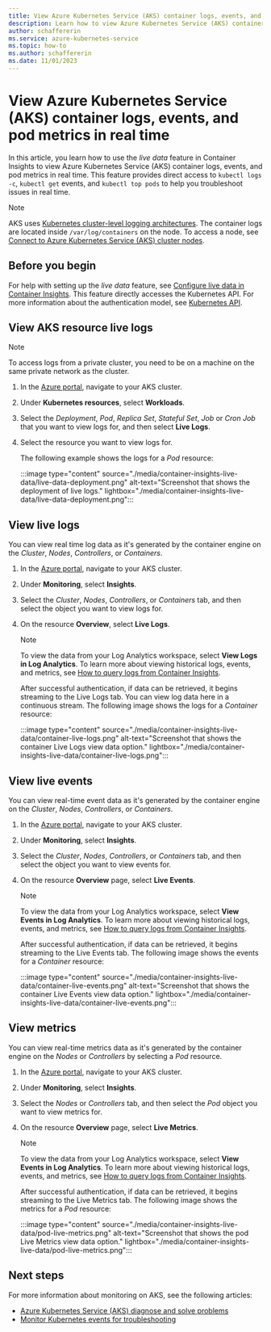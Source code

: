 ```yaml
---
title: View Azure Kubernetes Service (AKS) container logs, events, and pod metrics in real time
description: Learn how to view Azure Kubernetes Service (AKS) container logs, events, and pod metrics in real time using Container Insights.
author: schaffererin
ms.service: azure-kubernetes-service
ms.topic: how-to
ms.author: schaffererin
ms.date: 11/01/2023
---
```


# View Azure Kubernetes Service (AKS) container logs, events, and pod metrics in real time

In this article, you learn how to use the *live data* feature in Container Insights to view Azure Kubernetes Service (AKS) container logs, events, and pod metrics in real time. This feature provides direct access to `kubectl logs -c`, `kubectl get` events, and `kubectl top pods` to help you troubleshoot issues in real time.

> [!NOTE]
> AKS uses [Kubernetes cluster-level logging architectures][kubernetes-cluster-architecture]. The container logs are located inside `/var/log/containers` on the node. To access a node, see [Connect to Azure Kubernetes Service (AKS) cluster nodes][node-access].

## Before you begin

For help with setting up the *live data* feature, see [Configure live data in Container Insights][configure-live-data]. This feature directly accesses the Kubernetes API. For more information about the authentication model, see [Kubernetes API][kubernetes-api].

## View AKS resource live logs

> [!NOTE]
> To access logs from a private cluster, you need to be on a machine on the same private network as the cluster.

1. In the [Azure portal][azure-portal], navigate to your AKS cluster.
2. Under **Kubernetes resources**, select **Workloads**.
3. Select the *Deployment*, *Pod*, *Replica Set*, *Stateful Set*, *Job* or *Cron Job* that you want to view logs for, and then select **Live Logs**.
4. Select the resource you want to view logs for.

    The following example shows the logs for a *Pod* resource:

    :::image type="content" source="./media/container-insights-live-data/live-data-deployment.png" alt-text="Screenshot that shows the deployment of live logs." lightbox="./media/container-insights-live-data/live-data-deployment.png":::

## View live logs

You can view real time log data as it's generated by the container engine on the *Cluster*, *Nodes*, *Controllers*, or *Containers*.

1. In the [Azure portal][azure-portal], navigate to your AKS cluster.
2. Under **Monitoring**, select **Insights**.
3. Select the *Cluster*, *Nodes*, *Controllers*, or *Containers* tab, and then select the object you want to view logs for.
4. On the resource **Overview**, select **Live Logs**.

    > [!NOTE]
    > To view the data from your Log Analytics workspace, select **View Logs in Log Analytics**. To learn more about viewing historical logs, events, and metrics, see [How to query logs from Container Insights][log-query].

    After successful authentication, if data can be retrieved, it begins streaming to the Live Logs tab. You can view log data here in a continuous stream. The following image shows the logs for a *Container* resource:

    :::image type="content" source="./media/container-insights-live-data/container-live-logs.png" alt-text="Screenshot that shows the container Live Logs view data option." lightbox="./media/container-insights-live-data/container-live-logs.png":::

## View live events

You can view real-time event data as it's generated by the container engine on the *Cluster*, *Nodes*, *Controllers*, or *Containers*.

1. In the [Azure portal][azure-portal], navigate to your AKS cluster.
2. Under **Monitoring**, select **Insights**.
3. Select the *Cluster*, *Nodes*, *Controllers*, or *Containers* tab, and then select the object you want to view events for.
4. On the resource **Overview** page, select **Live Events**.

    > [!NOTE]
    > To view the data from your Log Analytics workspace, select **View Events in Log Analytics**. To learn more about viewing historical logs, events, and metrics, see [How to query logs from Container Insights][log-query].

    After successful authentication, if data can be retrieved, it begins streaming to the Live Events tab. The following image shows the events for a *Container* resource:

    :::image type="content" source="./media/container-insights-live-data/container-live-events.png" alt-text="Screenshot that shows the container Live Events view data option." lightbox="./media/container-insights-live-data/container-live-events.png":::

## View metrics

You can view real-time metrics data as it's generated by the container engine on the *Nodes* or *Controllers* by selecting a *Pod* resource.

1. In the [Azure portal][azure-portal], navigate to your AKS cluster.
2. Under **Monitoring**, select **Insights**.
3. Select the *Nodes* or *Controllers* tab, and then select the *Pod* object you want to view metrics for.
4. On the resource **Overview** page, select **Live Metrics**.

    > [!NOTE]
    > To view the data from your Log Analytics workspace, select **View Events in Log Analytics**. To learn more about viewing historical logs, events, and metrics, see [How to query logs from Container Insights][log-query].

    After successful authentication, if data can be retrieved, it begins streaming to the Live Metrics tab. The following image shows the metrics for a *Pod* resource:

    :::image type="content" source="./media/container-insights-live-data/pod-live-metrics.png" alt-text="Screenshot that shows the pod Live Metrics view data option." lightbox="./media/container-insights-live-data/pod-live-metrics.png":::

## Next steps

For more information about monitoring on AKS, see the following articles:

* [Azure Kubernetes Service (AKS) diagnose and solve problems][aks-diagnose-solve-problems]
* [Monitor Kubernetes events for troubleshooting][aks-monitor-events]

<!-- LINKS -->
[kubernetes-cluster-architecture]: https://kubernetes.io/docs/concepts/cluster-administration/logging/#cluster-level-logging-architectures
[node-access]: ./node-access.md
[configure-live-data]: ../azure-monitor/containers/container-insights-livedata-setup.md
[kubernetes-api]: https://kubernetes.io/docs/concepts/overview/kubernetes-api/
[azure-portal]: https://portal.azure.com/
[log-query]: ../azure-monitor/containers/container-insights-log-query.md
[aks-diagnose-solve-problems]: ./aks-diagnostics.md
[aks-monitor-events]: ./events.md
